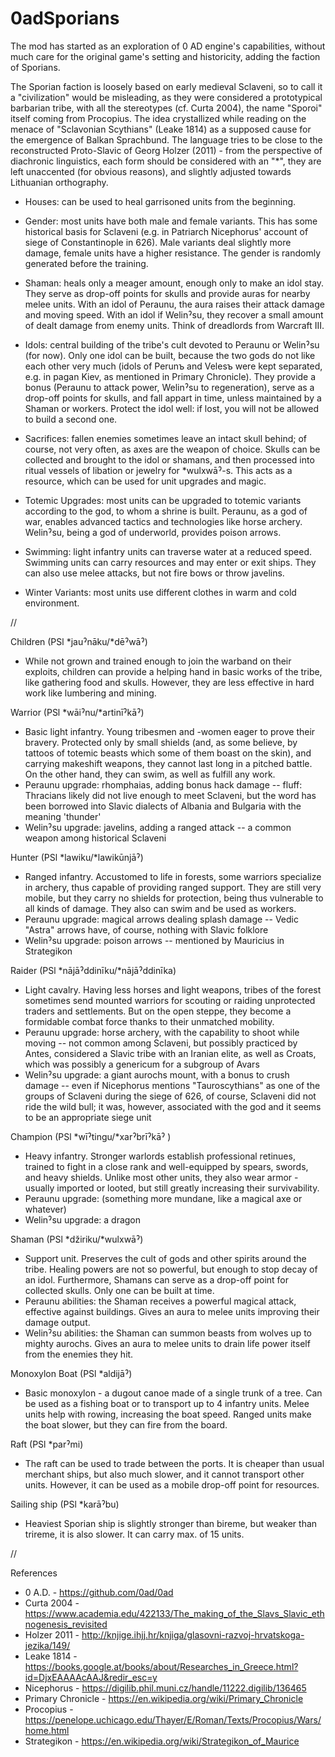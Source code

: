 # 0adSporians


The mod has started as an exploration of 0 AD engine's capabilities, without much care for the original game's setting and historicity, adding the faction of Sporians.

The Sporian faction is loosely based on early medieval Sclaveni, so to call it a "civilization" would be misleading, as they were considered a prototypical barbarian tribe, with all the stereotypes (cf. Curta 2004), the name "Sporoi" itself coming from Procopius. The idea crystallized while reading on the menace of "Sclavonian Scythians" (Leake 1814) as a supposed cause for the emergence of Balkan Sprachbund. The language tries to be close to the reconstructed Proto-Slavic of Georg Holzer (2011) - from the perspective of diachronic linguistics, each form should be considered with an "*", they are left unaccented (for obvious reasons), and slightly adjusted towards Lithuanian orthography. 

- Houses: can be used to heal garrisoned units from the beginning.

- Gender: most units have both male and female variants. This has some historical basis for Sclaveni (e.g. in Patriarch Nicephorus' account of siege of Constantinople in 626). Male variants deal slightly more damage, female units have a higher resistance. The gender is randomly generated before the training.

- Shaman: heals only a meager amount, enough only to make an idol stay. They serve as drop-off points for skulls and provide auras for nearby melee units. With an idol of Peraunu, the aura raises their attack damage and moving speed. With an idol if Welinˀsu, they recover a small amount of dealt damage from enemy units. Think of dreadlords from Warcraft III.

- Idols: central building of the tribe's cult devoted to Peraunu or Welinˀsu (for now). Only one idol can be built, because the two gods do not like each other very much (idols of Perunъ and Velesъ were kept separated, e.g. in pagan Kiev, as mentioned in Primary Chronicle). They provide a bonus (Peraunu to attack power, Welinˀsu to regeneration), serve as a drop-off points for skulls, and fall appart in time, unless maintained by a Shaman or workers. Protect the idol well: if lost, you will not be allowed to build a second one.

- Sacrifices: fallen enemies sometimes leave an intact skull behind; of course, not very often, as axes are the weapon of choice. Skulls can be collected and brought to the idol or shamans, and then processed into ritual vessels of libation or jewelry for *wulxwāˀ-s. This acts as a resource, which can be used for unit upgrades and magic.

- Totemic Upgrades: most units can be upgraded to totemic variants according to the god, to whom a shrine is built. Peraunu, as a god of war, enables advanced tactics and technologies like horse archery. Welinˀsu, being a god of underworld, provides poison arrows.

- Swimming: light infantry units can traverse water at a reduced speed. Swimming units can carry resources and may enter or exit ships. They can also use melee attacks, but not fire bows or throw javelins.

- Winter Variants: most units use different clothes in warm and cold environment.

//
 
Children (PSl *jauˀnāku/*dēˀwāˀ)
- While not grown and trained enough to join the warband on their exploits, children can provide a helping hand in basic works of the tribe, like gathering food and skulls. However, they are less effective in hard work like lumbering and mining.

Warrior (PSl *wāiˀnu/*artinīˀkāˀ)
- Basic light infantry. Young tribesmen and -women eager to prove their bravery. Protected only by small shields (and, as some believe, by tattoos of totemic beasts which some of them boast on the skin), and carrying makeshift weapons, they cannot last long in a pitched battle. On the other hand, they can swim, as well as fulfill any work.
- Peraunu upgrade: rhomphaias, adding bonus hack damage
-- fluff: Thracians likely did not live enough to meet Sclaveni, but the word has been borrowed into Slavic dialects of Albania and Bulgaria with the meaning 'thunder'
- Welinˀsu upgrade: javelins, adding a ranged attack
-- a common weapon among historical Sclaveni

Hunter (PSl *lawiku/*lawikūnjāˀ)
- Ranged infantry. Accustomed to life in forests, some warriors specialize in archery, thus capable of providing ranged support. They are still very mobile, but they carry no shields for protection, being thus vulnerable to all kinds of damage. They also can swim and be used as workers.
- Peraunu upgrade: magical arrows dealing splash damage
-- Vedic "Astra" arrows have, of course, nothing with Slavic folklore
- Welinˀsu upgrade: poison arrows
-- mentioned by Mauricius in Strategikon

Raider (PSl *nājāˀddinīku/*nājāˀddinīka)
- Light cavalry. Having less horses and light weapons, tribes of the forest sometimes send mounted warriors for scouting or raiding unprotected traders and settlements. But on the open steppe, they become a formidable combat force thanks to their unmatched mobility.
- Peraunu upgrade: horse archery, with the capability to shoot while moving
-- not common among Sclaveni, but possibly practiced by Antes, considered a Slavic tribe with an Iranian elite, as well as Croats, which was possibly a genericum for a subgroup of Avars
- Welinˀsu upgrade: a giant aurochs mount, with a bonus to crush damage
-- even if Nicephorus mentions "Tauroscythians" as one of the groups of Sclaveni during the siege of 626, of course, Sclaveni did not ride the wild bull; it was, however, associated with the god and it seems to be an appropriate siege unit

Champion (PSl *wīˀtingu/*xarˀbrīˀkāˀ )
- Heavy infantry. Stronger warlords establish professional retinues, trained to fight in a close rank and well-equipped by spears, swords, and heavy shields. Unlike most other units, they also wear armor - usually imported or looted, but still greatly increasing their survivability.
- Peraunu upgrade: (something more mundane, like a magical axe or whatever)
- Welinˀsu upgrade: a dragon

Shaman (PSl *džiriku/*wulxwāˀ)
- Support unit. Preserves the cult of gods and other spirits around the tribe. Healing powers are not so powerful, but enough to stop decay of an idol. Furthermore, Shamans can serve as a drop-off point for collected skulls. Only one can be built at time.
- Peraunu abilities: the Shaman receives a powerful magical attack, effective against buildings. Gives an aura to melee units improving their damage output.
- Welinˀsu abilities: the Shaman can summon beasts from wolves up to mighty aurochs. Gives an aura to melee units to drain life power itself from the enemies they hit.

Monoxylon Boat (PSl *aldijāˀ)
- Basic monoxylon - a dugout canoe made of a single trunk of a tree. Can be used as a fishing boat or to transport up to 4 infantry units. Melee units help with rowing, increasing the boat speed. Ranged units make the boat slower, but they can fire from the board. 

Raft (PSl *parˀmi)
- The raft can be used to trade between the ports. It is cheaper than usual merchant ships, but also much slower, and it cannot transport other units. However, it can be used as a mobile drop-off point for resources.

Sailing ship (PSl *karāˀbu)
- Heaviest Sporian ship is slightly stronger than bireme, but weaker than trireme, it is also slower. It can carry max. of 15 units.

//
 
References
- 0 A.D. - https://github.com/0ad/0ad 
- Curta 2004 - https://www.academia.edu/422133/The_making_of_the_Slavs_Slavic_ethnogenesis_revisited 
- Holzer 2011 - http://knjige.ihjj.hr/knjiga/glasovni-razvoj-hrvatskoga-jezika/149/ 
- Leake 1814 - https://books.google.at/books/about/Researches_in_Greece.html?id=DjxEAAAAcAAJ&redir_esc=y 
- Nicephorus - https://digilib.phil.muni.cz/handle/11222.digilib/136465
- Primary Chronicle - https://en.wikipedia.org/wiki/Primary_Chronicle
- Procopius - https://penelope.uchicago.edu/Thayer/E/Roman/Texts/Procopius/Wars/home.html
- Strategikon - https://en.wikipedia.org/wiki/Strategikon_of_Maurice

